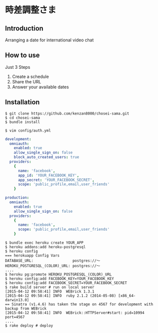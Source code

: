 # 時差調整さま

## Introduction

Arranging a date for international video chat


## How to use

Just 3 Steps

1. Create a schedule
2. Share the URL
3. Answer your available dates


## Installation

```
$ git clone https://github.com/kenzan8000/chosei-sama.git
$ cd chosei-sama
$ bundle install
```

```
$ vim config/auth.yml    
```

```yml
development:
  omniauth:
    enabled: true
    allow_single_sign_on: false
    block_auto_created_users: true
  providers:
    {
      name: 'facebook',
      app_id: 'YOUR_FACEBOOK_KEY',
      app_secret: 'YOUR_FACEBOOK_SECRET',
      scope: 'public_profile,email,user_friends'
    }

production:
  omniauth:
    enabled: true
    allow_single_sign_on: false
  providers:
    {
      name: 'facebook',
      scope: 'public_profile,email,user_friends'
    }
```

```
$ bundle exec heroku create YOUR_APP
$ heroku addons:add heroku-postgresql
$ heroku config
=== herokuapp Config Vars
DATABASE_URL:                  postgres://〜
HEROKU_POSTGRESQL_(COLOR)_URL: postgres://〜
....
$ heroku pg:promote HEROKU_POSTGRESQL_(COLOR)_URL
$ heroku config:add FACEBOOK_KEY=YOUR_FACEBOOK_KEY
$ heroku config:add FACEBOOK_SECRET=YOUR_FACEBOOK_SECRET
$ rake build server # run on local server
[2015-04-12 09:58:41] INFO  WEBrick 1.3.1
[2015-04-12 09:58:41] INFO  ruby 2.1.2 (2014-05-08) [x86_64-darwin13.0]
== Sinatra (v1.4.6) has taken the stage on 4567 for development with backup from WEBrick
[2015-04-12 09:58:41] INFO  WEBrick::HTTPServer#start: pid=10994 port=4567
....
$ rake deploy # deploy
```
